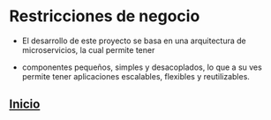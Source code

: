 # Restricciones de negocio
- El desarrollo de este proyecto se basa en una arquitectura de microservicios, la cual permite tener 

- componentes pequeños, simples y desacoplados, lo que a su ves permite tener aplicaciones escalables, flexibles y reutilizables.

## [Inicio](index.md)